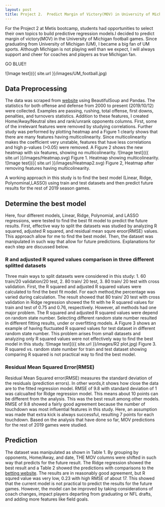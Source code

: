 ```yaml
---
layout: post
title: Project 2.  Predict Margin of Victory(MOV) in University of Michigan Football
---
```

For the Project 2 at Metis bootcamp, students had opportunities to select their own topics to build predictive regression models.I decided to predict margin of victory(MOV) in the University of Michigan football games. Since graduating from University of Michigan (UM), I became a big fan of UM sports. Although Michigan is not playing well than we expect, I will always support and cheer for coaches and players as true Michigan fan.

GO BLUE!!

![Image test]({{ site.url }}/images/UM_football.jpg)


## Data Preprocessing

The data was scraped from [website](https://www.sports-reference.com/cfb/) using BeautifulSoup and Pandas. The statistics for both offense and defense from 2000 to present (2019/10/12) were collected. Examples are passing, rushing, total offense, first downs, penalties, and turnovers statistics. Addition to these features, I created Home/Away/Neutral sites and rank/unrank opponents columns. First, some of the irrelevant features were removed by studying correlations. Further study was performed by plotting heatmap and a Figure 1 clearly shows that there are many features having multicolinearity. Since multicolinearity makes the coefficient very unstable, features that have less correlations and high p-values (>0.05) were removed. A Figure 2 shows the new heatmap with six features, showing no multicolinearity. 
![Image test]({{ site.url }}/images/Heatmap.svg)
Figure 1. Heatmap showing multicolinearity.
![Image test]({{ site.url }}/images/Heatmap2.svg)
Figure 2, Heatmap after removing features having multicolinearity.

A working approach in this study is to find the best model (Linear, Ridge, Polynominal,LASSO) using train and test datasets and then predict future results for the rest of 2019 season games. 

## Determine the best model
Here, four different models, Linear, Ridge, Polynomial, and LASSO regressions, were tested to find the best fit model to predict the future results. First, effective way to split the datasets was studied by analyzing R squared, adjusted R squared, and residual mean squre eroor(RMSE) values. This approach allow for me to find the best model. Then, the dataset was manipulated in such way that allow for future predictions. Explanations for each step are discussed below.

### R and adjusted R squred values comparison in three different splitted datasets
Three main ways to split datasets were considered in this study: 1. 60 train/20 validation/20 test, 2. 80 train/ 20 test, 3. 80 train/ 20 test with cross validation. First, the R squared and adjusted R squared values were calculated to find the best fit model. For each method,the percentage was varied during calculation. The result showed that 80 train/ 20 test with cross validation in Ridge regression showed the fit with he R squared values for train and test of 0.75 and 0.76, respectively. However, all methods had one major problem. The R squared and adjusted R squared values were depend on random state number. Selecting different random state number resulted in different fitting results, under or overfitting models. A Figure 3 shows an example of having fluctuated R squared values for test dataset in different random state number. This problem arises from small datasets and analyzing only R squared values were not effectively way to find the best model in this study. 
![Image test]({{ site.url }}/images/R2 plot.jpg)
Figure 3. R squared vs. random state number for train and test dataset showing comparing R squared is not practical way to find the best model.

### Residual Mean Squared Error(RMSE)
Residual Mean Squared error(RMSE) measures the standard deviation of the residuals (prediction errors). In other words,it shows how close the data are to the fitted regression model. RMSE of 9.8 with standard deviation of 1 was calcualted for Ridge regression model. This means about 10 points can be different from the analysis. This was the best result among other models. RMSE of 9.8 showed a fairly good agreement because the number of touchdown was most influential features in this study. Here, an assumption was made that extra kick is always successful, resulting 7 points for each touchdown. Based on the analysis that have done so far, MOV predictions for the rest of 2019 games were studied.

## Prediction

The dataset was manipulated as shown in Table 1. By grouping by opponents, Home/Away, and date,  THE MOV columns were shifted in such way that predicts for the future result. The Ridge regression showed the best result and a Table 2 showed the predictions with comparisons to the [ betting website](https://www.teamrankings.com). The results are in reasonably good agreement, but R squred value was very low, 0.23 with high RMSE of about 17.  This showed that the current model is not practical to predict the results for the future games. However, the model can be improved by taking considerations of coach changes, impact players departing from graduating or NFL drafts, and adding more features like field goals.